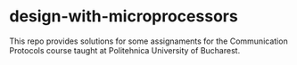# design-with-microprocessors
This repo provides solutions for some assignaments for the Communication Protocols course taught at Politehnica University of Bucharest.
